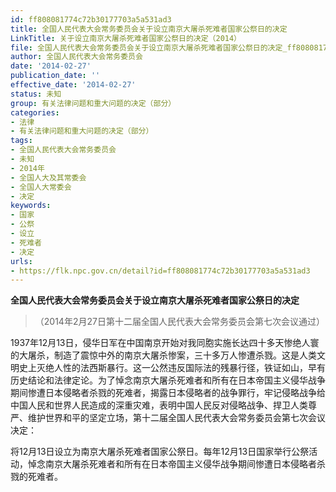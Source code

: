 ```yaml
---
id: ff808081774c72b30177703a5a531ad3
title: 全国人民代表大会常务委员会关于设立南京大屠杀死难者国家公祭日的决定
LinkTitle: 关于设立南京大屠杀死难者国家公祭日的决定（2014）
file: 全国人民代表大会常务委员会关于设立南京大屠杀死难者国家公祭日的决定_ff808081774c72b30177703a5a531ad3.docx
author: 全国人民代表大会常务委员会
date: '2014-02-27'
publication_date: ''
effective_date: '2014-02-27'
status: 未知
group: 有关法律问题和重大问题的决定（部分）
categories:
- 法律
- 有关法律问题和重大问题的决定（部分）
tags:
- 全国人民代表大会常务委员会
- 未知
- 2014年
- 全国人大及其常委会
- 全国人大常委会
- 决定
keywords:
- 国家
- 公祭
- 设立
- 死难者
- 决定
urls:
- https://flk.npc.gov.cn/detail?id=ff808081774c72b30177703a5a531ad3
---
```


**全国人民代表大会常务委员会关于设立南京大屠杀死难者国家公祭日的决定**

> （2014年2月27日第十二届全国人民代表大会常务委员会第七次会议通过）

1937年12月13日，侵华日军在中国南京开始对我同胞实施长达四十多天惨绝人寰的大屠杀，制造了震惊中外的南京大屠杀惨案，三十多万人惨遭杀戮。这是人类文明史上灭绝人性的法西斯暴行。这一公然违反国际法的残暴行径，铁证如山，早有历史结论和法律定论。为了悼念南京大屠杀死难者和所有在日本帝国主义侵华战争期间惨遭日本侵略者杀戮的死难者，揭露日本侵略者的战争罪行，牢记侵略战争给中国人民和世界人民造成的深重灾难，表明中国人民反对侵略战争、捍卫人类尊严、维护世界和平的坚定立场，第十二届全国人民代表大会常务委员会第七次会议决定：

将12月13日设立为南京大屠杀死难者国家公祭日。每年12月13日国家举行公祭活动，悼念南京大屠杀死难者和所有在日本帝国主义侵华战争期间惨遭日本侵略者杀戮的死难者。
